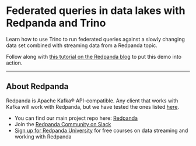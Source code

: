 # Federated queries in data lakes with Redpanda and Trino

Learn how to use Trino to run federated queries against a slowly changing data set combined with streaming data from a Redpanda topic. 

Follow along with [this tutorial on the Redpanda blog](https://redpanda.com/blog/) to put this demo into action. 

----------

## About Redpanda 

Redpanda is Apache Kafka® API-compatible. Any client that works with Kafka will work with Redpanda, but we have tested the ones listed [here](https://docs.redpanda.com/docs/reference/faq/#what-clients-do-you-recommend-to-use-with-redpanda).

* You can find our main project repo here: [Redpanda](https://github.com/redpanda-data/redpanda)
* Join the [Redpanda Community on Slack](https://redpanda.com/slack)
* [Sign up for Redpanda University](https://university.redpanda.com/) for free courses on data streaming and working with Redpanda
